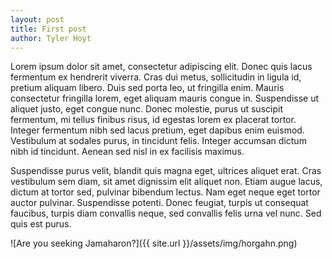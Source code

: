 ```yaml
---
layout: post
title: First post
author: Tyler Hoyt
---
```

Lorem ipsum dolor sit amet, consectetur adipiscing elit. Donec quis lacus fermentum ex hendrerit viverra. Cras dui metus, sollicitudin in ligula id, pretium aliquam libero. Duis sed porta leo, ut fringilla enim. Mauris consectetur fringilla lorem, eget aliquam mauris congue in. Suspendisse ut aliquet justo, eget congue nunc. Donec molestie, purus ut suscipit fermentum, mi tellus finibus risus, id egestas lorem ex placerat tortor. Integer fermentum nibh sed lacus pretium, eget dapibus enim euismod. Vestibulum at sodales purus, in tincidunt felis. Integer accumsan dictum nibh id tincidunt. Aenean sed nisl in ex facilisis maximus.

Suspendisse purus velit, blandit quis magna eget, ultrices aliquet erat. Cras vestibulum sem diam, sit amet dignissim elit aliquet non. Etiam augue lacus, dictum at tortor sed, pulvinar bibendum lectus. Nam eget neque eget tortor auctor pulvinar. Suspendisse potenti. Donec feugiat, turpis ut consequat faucibus, turpis diam convallis neque, sed convallis felis urna vel nunc. Sed quis est purus.

![Are you seeking Jamaharon?]({{ site.url }}/assets/img/horgahn.png)